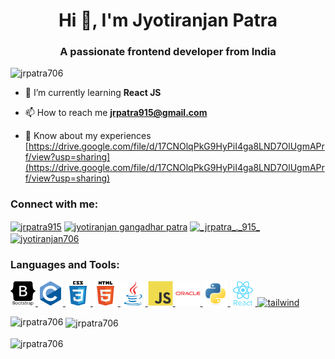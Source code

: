 <h1 align="center">Hi 👋, I'm Jyotiranjan Patra</h1>
<h3 align="center">A passionate frontend developer from India</h3>

<p align="left"> <img src="https://komarev.com/ghpvc/?username=jrpatra706&label=Profile%20views&color=0e75b6&style=flat" alt="jrpatra706" /> </p>

- 🌱 I’m currently learning **React JS**

- 📫 How to reach me **jrpatra915@gmail.com**

- 📄 Know about my experiences [https://drive.google.com/file/d/17CNOlqPkG9HyPiI4ga8LND7OlUgmAPrf/view?usp=sharing](https://drive.google.com/file/d/17CNOlqPkG9HyPiI4ga8LND7OlUgmAPrf/view?usp=sharing)

<h3 align="left">Connect with me:</h3>
<p align="left">
<a href="https://twitter.com/jrpatra915" target="blank"><img align="center" src="https://raw.githubusercontent.com/rahuldkjain/github-profile-readme-generator/master/src/images/icons/Social/twitter.svg" alt="jrpatra915" height="30" width="40" /></a>
<a href="https://www.linkedin.com/in/jyotiranjan-gangadhar-patra-03995423a/" target="blank"><img align="center" src="https://raw.githubusercontent.com/rahuldkjain/github-profile-readme-generator/master/src/images/icons/Social/linked-in-alt.svg" alt="jyotiranjan gangadhar patra" height="30" width="40" /></a>
<a href="https://instagram.com/_jrpatra_._915_" target="blank"><img align="center" src="https://raw.githubusercontent.com/rahuldkjain/github-profile-readme-generator/master/src/images/icons/Social/instagram.svg" alt="_jrpatra_._915_" height="30" width="40" /></a>
<a href="https://www.leetcode.com/jyotiranjan706" target="blank"><img align="center" src="https://raw.githubusercontent.com/rahuldkjain/github-profile-readme-generator/master/src/images/icons/Social/leet-code.svg" alt="jyotiranjan706" height="30" width="40" /></a>
</p>

<h3 align="left">Languages and Tools:</h3>
<p align="left"> <a href="https://getbootstrap.com" target="_blank" rel="noreferrer"> <img src="https://raw.githubusercontent.com/devicons/devicon/master/icons/bootstrap/bootstrap-plain-wordmark.svg" alt="bootstrap" width="40" height="40"/> </a> <a href="https://www.cprogramming.com/" target="_blank" rel="noreferrer"> <img src="https://raw.githubusercontent.com/devicons/devicon/master/icons/c/c-original.svg" alt="c" width="40" height="40"/> </a> <a href="https://www.w3schools.com/css/" target="_blank" rel="noreferrer"> <img src="https://raw.githubusercontent.com/devicons/devicon/master/icons/css3/css3-original-wordmark.svg" alt="css3" width="40" height="40"/> </a> <a href="https://www.w3.org/html/" target="_blank" rel="noreferrer"> <img src="https://raw.githubusercontent.com/devicons/devicon/master/icons/html5/html5-original-wordmark.svg" alt="html5" width="40" height="40"/> </a> <a href="https://www.java.com" target="_blank" rel="noreferrer"> <img src="https://raw.githubusercontent.com/devicons/devicon/master/icons/java/java-original.svg" alt="java" width="40" height="40"/> </a> <a href="https://developer.mozilla.org/en-US/docs/Web/JavaScript" target="_blank" rel="noreferrer"> <img src="https://raw.githubusercontent.com/devicons/devicon/master/icons/javascript/javascript-original.svg" alt="javascript" width="40" height="40"/> </a> <a href="https://www.oracle.com/" target="_blank" rel="noreferrer"> <img src="https://raw.githubusercontent.com/devicons/devicon/master/icons/oracle/oracle-original.svg" alt="oracle" width="40" height="40"/> </a> <a href="https://www.python.org" target="_blank" rel="noreferrer"> <img src="https://raw.githubusercontent.com/devicons/devicon/master/icons/python/python-original.svg" alt="python" width="40" height="40"/> </a> <a href="https://reactjs.org/" target="_blank" rel="noreferrer"> <img src="https://raw.githubusercontent.com/devicons/devicon/master/icons/react/react-original-wordmark.svg" alt="react" width="40" height="40"/> </a> <a href="https://tailwindcss.com/" target="_blank" rel="noreferrer"> <img src="https://www.vectorlogo.zone/logos/tailwindcss/tailwindcss-icon.svg" alt="tailwind" width="40" height="40"/> </a> </p>

<p><img align="left" src="https://github-readme-stats.vercel.app/api/top-langs?username=jrpatra706&show_icons=true&locale=en&layout=compact" alt="jrpatra706" /></p>

<p>&nbsp;<img align="center" src="https://github-readme-stats.vercel.app/api?username=jrpatra706&show_icons=true&locale=en" alt="jrpatra706" /></p>

<p><img align="center" src="https://github-readme-streak-stats.herokuapp.com/?user=jrpatra706&" alt="jrpatra706" /></p>
